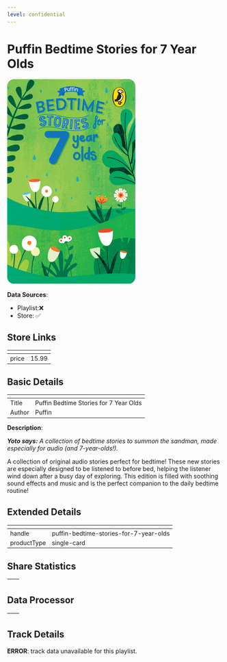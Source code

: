 ```yaml
---
level: confidential
---
```

# Puffin Bedtime Stories for 7 Year Olds

![card_[01Ap1].png](../../img/cards/card_[01Ap1].png)

**Data Sources**: 

- Playlist:❌
- Store: ✅


## Store Links

| <!-- --> | <!-- --> |
| - | - |
| price | 15.99 |


## Basic Details

| <!-- --> | <!-- --> |
| - | - |
| Title | Puffin Bedtime Stories for 7 Year Olds |
| Author | Puffin |

**Description**:

_**Yoto says:** A collection of bedtime stories to summon the sandman, made especially for audio (and 7-year-olds!)._  

A collection of original audio stories perfect for bedtime! These new stories are especially designed to be listened to before bed, helping the listener wind down after a busy day of exploring. This edition is filled with soothing sound effects and music and is the perfect companion to the daily bedtime routine!


## Extended Details

| <!-- --> | <!-- --> |
| - | - |
| handle | puffin-bedtime-stories-for-7-year-olds |
| productType | single-card |


## Share Statistics

| <!-- --> | <!-- --> |
| - | - |


## Data Processor

| <!-- --> | <!-- --> |
| - | - |


## Track Details

**ERROR**: track data unavailable for this playlist.
